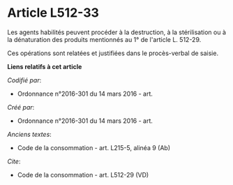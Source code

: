 # Article L512-33

Les agents habilités peuvent procéder à la destruction, à la stérilisation ou à la dénaturation des produits mentionnés au 1°
de l'article L. 512-29.

Ces opérations sont relatées et justifiées dans le procès-verbal de saisie.

**Liens relatifs à cet article**

_Codifié par_:

  - Ordonnance n°2016-301 du 14 mars 2016 - art.

_Créé par_:

  - Ordonnance n°2016-301 du 14 mars 2016 - art.

_Anciens textes_:

  - Code de la consommation - art. L215-5, alinéa 9 (Ab)

_Cite_:

  - Code de la consommation - art. L512-29 (VD)
